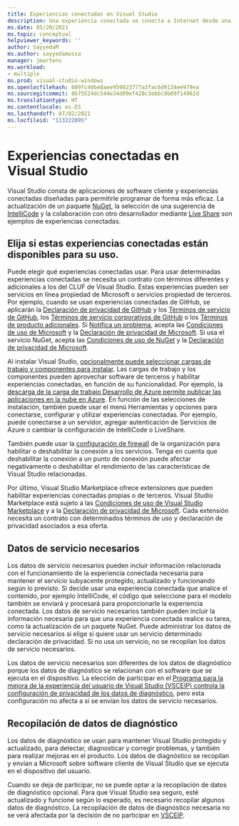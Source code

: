 ```yaml
---
title: Experiencias conectadas en Visual Studio
description: Una experiencia conectada se conecta a Internet desde una máquina cliente y proporciona un servicio al cliente.
ms.date: 05/20/2021
ms.topic: conceptual
helpviewer_keywords: ''
author: SayyedaM
ms.author: sayyedamussa
manager: jmartens
ms.workload:
- multiple
ms.prod: visual-studio-windows
ms.openlocfilehash: 689fc40be8aee959023777a3fac6d9134ee979ea
ms.sourcegitcommit: 8b75524dc544e34d09ef428c3ebbc9b09f14982d
ms.translationtype: HT
ms.contentlocale: es-ES
ms.lasthandoff: 07/02/2021
ms.locfileid: "113222895"
---
```

# <a name="connected-experiences-in-visual-studio"></a>**Experiencias conectadas en Visual Studio** #

Visual Studio consta de aplicaciones de software cliente y experiencias conectadas diseñadas para permitirle programar de forma más eficaz. La actualización de un paquete [NuGet](/nuget/consume-packages/install-use-packages-visual-studio), la selección de una sugerencia de [IntelliCode](/visualstudio/intellicode/overview) y la colaboración con otro desarrollador mediante [Live Share](/visualstudio/liveshare/quickstart/share) son ejemplos de experiencias conectadas. 

## <a name="choose-whether-these-connected-experiences-are-available-to-use"></a>Elija si estas experiencias conectadas están disponibles para su uso. ##

Puede elegir qué experiencias conectadas usar. Para usar determinadas experiencias conectadas se necesita un contrato con términos diferentes y adicionales a los del CLUF de Visual Studio. Estas experiencias pueden ser servicios en línea propiedad de Microsoft o servicios propiedad de terceros. Por ejemplo, cuando se usan experiencias conectadas de GitHub, se aplicarán la [Declaración de privacidad de GitHub](https://docs.github.com/github/site-policy/github-privacy-statement) y los [Términos de servicio de GitHub](https://docs.github.com/github/site-policy/github-terms-of-service), los [Términos de servicio corporativos de GitHub](https://docs.github.com/github/site-policy/github-corporate-terms-of-service) o los [Términos de producto adicionales](https://docs.github.com/github/site-policy/github-additional-product-terms). Si [Notifica un problema](/visualstudio/ide/how-to-report-a-problem-with-visual-studio), acepta las [Condiciones de uso de Microsoft](https://www.microsoft.com/legal/terms-of-use) y la [Declaración de privacidad de Microsoft](https://privacy.microsoft.com/en-us/privacystatement). Si usa el servicio NuGet, acepta las [Condiciones de uso de NuGet](https://www.nuget.org/policies/Terms) y la [Declaración de privacidad de Microsoft](https://privacy.microsoft.com/en-us/privacystatement). 

Al instalar Visual Studio, [opcionalmente puede seleccionar cargas de trabajo y componentes para instalar](/visualstudio/install/install-visual-studio). Las cargas de trabajo y los componentes pueden aprovechar software de terceros y habilitar experiencias conectadas, en función de su funcionalidad. Por ejemplo, la [descarga de la carga de trabajo Desarrollo de Azure permite publicar las aplicaciones en la nube en Azure](https://visualstudio.microsoft.com/vs/features/azure/). En función de las selecciones de instalación, también puede usar el menú Herramientas y opciones para conectarse, configurar y utilizar experiencias conectadas. Por ejemplo, puede conectarse a un servidor, agregar autenticación de Servicios de Azure o cambiar la configuración de IntelliCode o LiveShare.  

También puede usar la [configuración de firewall](/visualstudio/install/install-and-use-visual-studio-behind-a-firewall-or-proxy-server) de la organización para habilitar o deshabilitar la conexión a los servicios. Tenga en cuenta que deshabilitar la conexión a un punto de conexión puede afectar negativamente o deshabilitar el rendimiento de las características de Visual Studio relacionadas. 

Por último, Visual Studio Marketplace ofrece extensiones que pueden habilitar experiencias conectadas propias o de terceros. Visual Studio Marketplace está sujeto a las [Condiciones de uso de Visual Studio Marketplace](https://cdn.vsassets.io/v/M146_20190123.39/_content/Microsoft-Visual-Studio-Marketplace-Terms-of-Use.pdf) y a la [Declaración de privacidad de Microsoft](https://privacy.microsoft.com/en-us/privacystatement). Cada extensión necesita un contrato con determinados términos de uso y declaración de privacidad asociados a esa oferta.  


## <a name="required-service-data"></a>Datos de servicio necesarios ##

Los datos de servicio necesarios pueden incluir información relacionada con el funcionamiento de la experiencia conectada necesaria para mantener el servicio subyacente protegido, actualizado y funcionando según lo previsto. Si decide usar una experiencia conectada que analice el contenido, por ejemplo IntelliCode, el código que seleccione para el modelo también se enviará y procesará para proporcionarle la experiencia conectada. Los datos de servicio necesarios también pueden incluir la información necesaria para que una experiencia conectada realice su tarea, como la actualización de un paquete NuGet. Puede administrar los datos de servicio necesarios si elige si quiere usar un servicio determinado declaración de privacidad. Si no usa un servicio, no se recopilan los datos de servicio necesarios. 

Los datos de servicio necesarios son diferentes de los datos de diagnóstico porque los datos de diagnóstico se relacionan con el software que se ejecuta en el dispositivo. La elección de participar en el [Programa para la mejora de la experiencia del usuario de Visual Studio (VSCEIP) controla la configuración de privacidad de los datos de diagnóstico](/visualstudio/ide/visual-studio-experience-improvement-program), pero esta configuración no afecta a si se envían los datos de servicio necesarios. 

## <a name="diagnostic-data-collection"></a>Recopilación de datos de diagnóstico ##

Los datos de diagnóstico se usan para mantener Visual Studio protegido y actualizado, para detectar, diagnosticar y corregir problemas, y también para realizar mejoras en el producto. Los datos de diagnóstico se recopilan y envían a Microsoft sobre software cliente de Visual Studio que se ejecuta en el dispositivo del usuario.

Cuando se deja de participar, no se puede optar a la recopilación de datos de diagnóstico opcional. Para que Visual Studio sea seguro, esté actualizado y funcione según lo esperado, es necesario recopilar algunos datos de diagnóstico. La recopilación de datos de diagnóstico necesaria no se verá afectada por la decisión de no participar en [VSCEIP](/visualstudio/ide/visual-studio-experience-improvement-program). 
